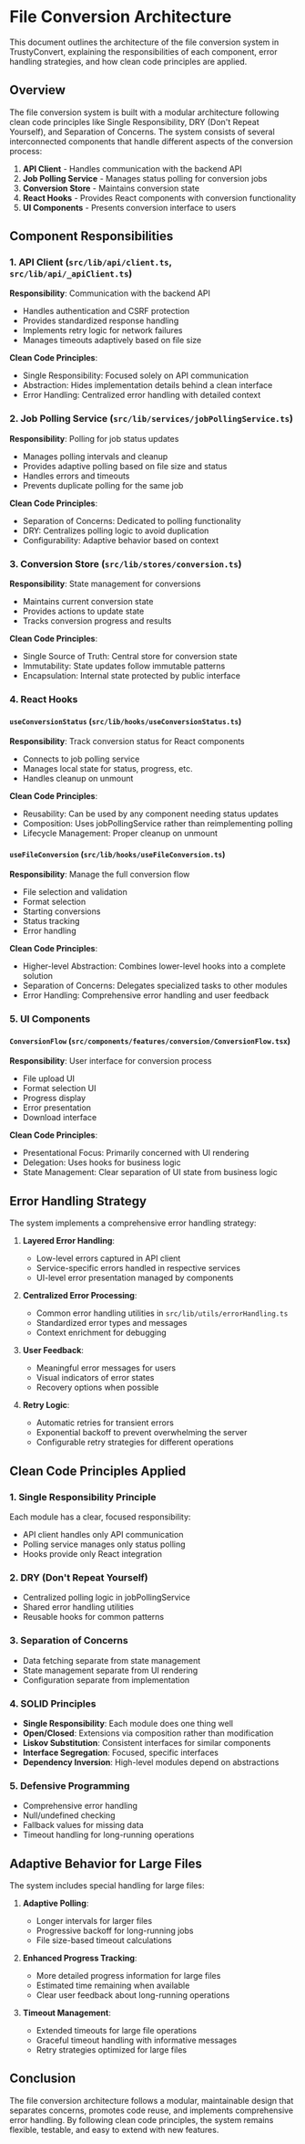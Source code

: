 # File Conversion Architecture

This document outlines the architecture of the file conversion system in TrustyConvert, explaining the responsibilities of each component, error handling strategies, and how clean code principles are applied.

## Overview

The file conversion system is built with a modular architecture following clean code principles like Single Responsibility, DRY (Don't Repeat Yourself), and Separation of Concerns. The system consists of several interconnected components that handle different aspects of the conversion process:

1. **API Client** - Handles communication with the backend API
2. **Job Polling Service** - Manages status polling for conversion jobs
3. **Conversion Store** - Maintains conversion state
4. **React Hooks** - Provides React components with conversion functionality
5. **UI Components** - Presents conversion interface to users

## Component Responsibilities

### 1. API Client (`src/lib/api/client.ts`, `src/lib/api/_apiClient.ts`)

**Responsibility**: Communication with the backend API

- Handles authentication and CSRF protection
- Provides standardized response handling
- Implements retry logic for network failures
- Manages timeouts adaptively based on file size

**Clean Code Principles**:
- Single Responsibility: Focused solely on API communication
- Abstraction: Hides implementation details behind a clean interface
- Error Handling: Centralized error handling with detailed context

### 2. Job Polling Service (`src/lib/services/jobPollingService.ts`)

**Responsibility**: Polling for job status updates

- Manages polling intervals and cleanup
- Provides adaptive polling based on file size and status
- Handles errors and timeouts
- Prevents duplicate polling for the same job

**Clean Code Principles**:
- Separation of Concerns: Dedicated to polling functionality
- DRY: Centralizes polling logic to avoid duplication
- Configurability: Adaptive behavior based on context

### 3. Conversion Store (`src/lib/stores/conversion.ts`)

**Responsibility**: State management for conversions

- Maintains current conversion state
- Provides actions to update state
- Tracks conversion progress and results

**Clean Code Principles**:
- Single Source of Truth: Central store for conversion state
- Immutability: State updates follow immutable patterns
- Encapsulation: Internal state protected by public interface

### 4. React Hooks

#### `useConversionStatus` (`src/lib/hooks/useConversionStatus.ts`)

**Responsibility**: Track conversion status for React components

- Connects to job polling service
- Manages local state for status, progress, etc.
- Handles cleanup on unmount

**Clean Code Principles**:
- Reusability: Can be used by any component needing status updates
- Composition: Uses jobPollingService rather than reimplementing polling
- Lifecycle Management: Proper cleanup on unmount

#### `useFileConversion` (`src/lib/hooks/useFileConversion.ts`)

**Responsibility**: Manage the full conversion flow

- File selection and validation
- Format selection
- Starting conversions
- Status tracking
- Error handling

**Clean Code Principles**:
- Higher-level Abstraction: Combines lower-level hooks into a complete solution
- Separation of Concerns: Delegates specialized tasks to other modules
- Error Handling: Comprehensive error handling and user feedback

### 5. UI Components

#### `ConversionFlow` (`src/components/features/conversion/ConversionFlow.tsx`)

**Responsibility**: User interface for conversion process

- File upload UI
- Format selection UI
- Progress display
- Error presentation
- Download interface

**Clean Code Principles**:
- Presentational Focus: Primarily concerned with UI rendering
- Delegation: Uses hooks for business logic
- State Management: Clear separation of UI state from business logic

## Error Handling Strategy

The system implements a comprehensive error handling strategy:

1. **Layered Error Handling**:
   - Low-level errors captured in API client
   - Service-specific errors handled in respective services
   - UI-level error presentation managed by components

2. **Centralized Error Processing**:
   - Common error handling utilities in `src/lib/utils/errorHandling.ts`
   - Standardized error types and messages
   - Context enrichment for debugging

3. **User Feedback**:
   - Meaningful error messages for users
   - Visual indicators of error states
   - Recovery options when possible

4. **Retry Logic**:
   - Automatic retries for transient errors
   - Exponential backoff to prevent overwhelming the server
   - Configurable retry strategies for different operations

## Clean Code Principles Applied

### 1. Single Responsibility Principle
Each module has a clear, focused responsibility:
- API client handles only API communication
- Polling service manages only status polling
- Hooks provide only React integration

### 2. DRY (Don't Repeat Yourself)
- Centralized polling logic in jobPollingService
- Shared error handling utilities
- Reusable hooks for common patterns

### 3. Separation of Concerns
- Data fetching separate from state management
- State management separate from UI rendering
- Configuration separate from implementation

### 4. SOLID Principles
- **Single Responsibility**: Each module does one thing well
- **Open/Closed**: Extensions via composition rather than modification
- **Liskov Substitution**: Consistent interfaces for similar components
- **Interface Segregation**: Focused, specific interfaces
- **Dependency Inversion**: High-level modules depend on abstractions

### 5. Defensive Programming
- Comprehensive error handling
- Null/undefined checking
- Fallback values for missing data
- Timeout handling for long-running operations

## Adaptive Behavior for Large Files

The system includes special handling for large files:

1. **Adaptive Polling**:
   - Longer intervals for larger files
   - Progressive backoff for long-running jobs
   - File size-based timeout calculations

2. **Enhanced Progress Tracking**:
   - More detailed progress information for large files
   - Estimated time remaining when available
   - Clear user feedback about long-running operations

3. **Timeout Management**:
   - Extended timeouts for large file operations
   - Graceful timeout handling with informative messages
   - Retry strategies optimized for large files

## Conclusion

The file conversion architecture follows a modular, maintainable design that separates concerns, promotes code reuse, and implements comprehensive error handling. By following clean code principles, the system remains flexible, testable, and easy to extend with new features. 